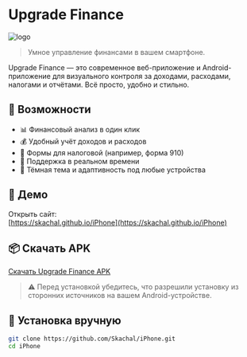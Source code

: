 # Upgrade Finance

![logo](https://img.icons8.com/ios-filled/50/combo-chart--v1.png)

> Умное управление финансами в вашем смартфоне.

Upgrade Finance — это современное веб-приложение и Android-приложение для визуального контроля за доходами, расходами, налогами и отчётами. Всё просто, удобно и стильно.

## 📱 Возможности

- 📊 Финансовый анализ в один клик
- 💰 Удобный учёт доходов и расходов
- 🧾 Формы для налоговой (например, форма 910)
- 💬 Поддержка в реальном времени
- 🌙 Тёмная тема и адаптивность под любые устройства

## 🚀 Демо

Открыть сайт:  
[https://skachal.github.io/iPhone](https://skachal.github.io/iPhone)

## 📦 Скачать APK

[Скачать Upgrade Finance APK](./app-release%20(1).apk)

> ⚠️ Перед установкой убедитесь, что разрешили установку из сторонних источников на вашем Android-устройстве.

## 📁 Установка вручную

```bash
git clone https://github.com/Skachal/iPhone.git
cd iPhone
